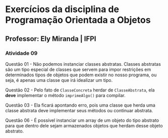 # Exercícios da disciplina de Programação Orientada a Objetos
## Professor: Ely Miranda | IFPI

### Atividade 09

Questão 01 - Não podemos instanciar classes abstratas. Classes abstratas são um tipo especial de classes que servem para impor restrições em determinados tipos de objetos que podem existir no nosso programa, ou seja, é apenas uma classe que irá idealizar um tipo.

Questão 02 - Pelo fato de `ClasseConcreta` herdar de `ClasseAbstrata`, ela <strong>deve</strong> implementar o método `imprimeAlgo()` para compilar.

Questão 03 - Ela ficará apontando erro, pois uma classe que herda uma classe abstrata deve implementar seus métodos ou continuar abstrata.

Questão 06 - É possível instanciar um array de um objeto do tipo abstrato para que dentro dele sejam armazenados objetos que herdam desse objeto abstrato. 

